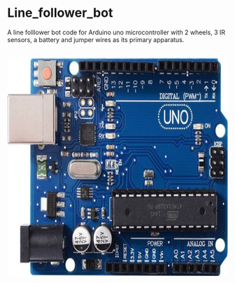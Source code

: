 # Line_follower_bot

A line folllower bot code for Arduino uno microcontroller with 2 wheels, 3 IR sensors, a battery and jumper wires as its primary apparatus.

<br>
<img height=500 src="https://github.com/Gaurav-Krishna-Gaali/Line_follower_bot/blob/master/arduino.jpg" />
<br>
